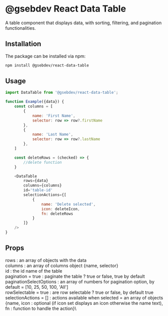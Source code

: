 # @gsebdev React Data Table

A table component that displays data, with sorting, filtering, and pagination functionalities.
## Installation
The package can be installed via npm:

```bash
npm install @gsebdev/react-data-table
```
## Usage

```js
import DataTable from '@gsebdev/react-data-table';

function Example({data}) {
    const columns = [
        {
            name: 'First Name',
            selector: row => row?.firstName
        },
        {
            name: 'Last Name',
            selector: row => row?.lastName
        },
    ]

    const deleteRows = (checked) => {
        //delete function
    }

    <DataTable
        rows={data}
        columns={columns}
        id='table-id'
        selectionActions={[
            {
                name: 'Delete selected',
                icon: deleteIcon,
                fn: deleteRows 
            }
        ]}
    />  
}
```

## Props

rows : an array of objects with the data\
columns : an array of columns object {name, selector}\
id : the id name of the table\
pagination = true : paginate the table ? true or false, true by default\
paginationSelectOptions : an array of numbers for pagination option, by default = [10, 25, 50, 100, 'All']\
rowSelectable = true : are row selectable ? true or false, by default true\
selectionActions = [] : actions available when selected = an array of objects {name, icon : optional (if icon set displays an icon otherwise the name text), fn : function to handle the action}\